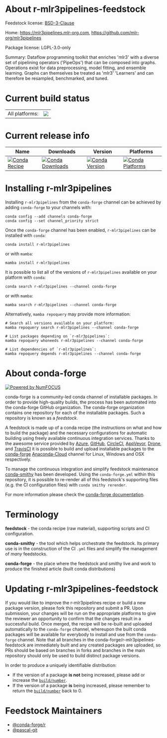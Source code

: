 About r-mlr3pipelines-feedstock
===============================

Feedstock license: [BSD-3-Clause](https://github.com/conda-forge/r-mlr3pipelines-feedstock/blob/main/LICENSE.txt)

Home: https://mlr3pipelines.mlr-org.com, https://github.com/mlr-org/mlr3pipelines

Package license: LGPL-3.0-only

Summary: Dataflow programming toolkit that enriches 'mlr3' with a diverse set of pipelining operators ('PipeOps') that can be composed into graphs. Operations exist for data preprocessing, model fitting, and ensemble learning. Graphs can themselves be treated as 'mlr3' 'Learners' and can therefore be resampled, benchmarked, and tuned.

Current build status
====================


<table><tr><td>All platforms:</td>
    <td>
      <a href="https://dev.azure.com/conda-forge/feedstock-builds/_build/latest?definitionId=11726&branchName=main">
        <img src="https://dev.azure.com/conda-forge/feedstock-builds/_apis/build/status/r-mlr3pipelines-feedstock?branchName=main">
      </a>
    </td>
  </tr>
</table>

Current release info
====================

| Name | Downloads | Version | Platforms |
| --- | --- | --- | --- |
| [![Conda Recipe](https://img.shields.io/badge/recipe-r--mlr3pipelines-green.svg)](https://anaconda.org/conda-forge/r-mlr3pipelines) | [![Conda Downloads](https://img.shields.io/conda/dn/conda-forge/r-mlr3pipelines.svg)](https://anaconda.org/conda-forge/r-mlr3pipelines) | [![Conda Version](https://img.shields.io/conda/vn/conda-forge/r-mlr3pipelines.svg)](https://anaconda.org/conda-forge/r-mlr3pipelines) | [![Conda Platforms](https://img.shields.io/conda/pn/conda-forge/r-mlr3pipelines.svg)](https://anaconda.org/conda-forge/r-mlr3pipelines) |

Installing r-mlr3pipelines
==========================

Installing `r-mlr3pipelines` from the `conda-forge` channel can be achieved by adding `conda-forge` to your channels with:

```
conda config --add channels conda-forge
conda config --set channel_priority strict
```

Once the `conda-forge` channel has been enabled, `r-mlr3pipelines` can be installed with `conda`:

```
conda install r-mlr3pipelines
```

or with `mamba`:

```
mamba install r-mlr3pipelines
```

It is possible to list all of the versions of `r-mlr3pipelines` available on your platform with `conda`:

```
conda search r-mlr3pipelines --channel conda-forge
```

or with `mamba`:

```
mamba search r-mlr3pipelines --channel conda-forge
```

Alternatively, `mamba repoquery` may provide more information:

```
# Search all versions available on your platform:
mamba repoquery search r-mlr3pipelines --channel conda-forge

# List packages depending on `r-mlr3pipelines`:
mamba repoquery whoneeds r-mlr3pipelines --channel conda-forge

# List dependencies of `r-mlr3pipelines`:
mamba repoquery depends r-mlr3pipelines --channel conda-forge
```


About conda-forge
=================

[![Powered by
NumFOCUS](https://img.shields.io/badge/powered%20by-NumFOCUS-orange.svg?style=flat&colorA=E1523D&colorB=007D8A)](https://numfocus.org)

conda-forge is a community-led conda channel of installable packages.
In order to provide high-quality builds, the process has been automated into the
conda-forge GitHub organization. The conda-forge organization contains one repository
for each of the installable packages. Such a repository is known as a *feedstock*.

A feedstock is made up of a conda recipe (the instructions on what and how to build
the package) and the necessary configurations for automatic building using freely
available continuous integration services. Thanks to the awesome service provided by
[Azure](https://azure.microsoft.com/en-us/services/devops/), [GitHub](https://github.com/),
[CircleCI](https://circleci.com/), [AppVeyor](https://www.appveyor.com/),
[Drone](https://cloud.drone.io/welcome), and [TravisCI](https://travis-ci.com/)
it is possible to build and upload installable packages to the
[conda-forge](https://anaconda.org/conda-forge) [Anaconda-Cloud](https://anaconda.org/)
channel for Linux, Windows and OSX respectively.

To manage the continuous integration and simplify feedstock maintenance
[conda-smithy](https://github.com/conda-forge/conda-smithy) has been developed.
Using the ``conda-forge.yml`` within this repository, it is possible to re-render all of
this feedstock's supporting files (e.g. the CI configuration files) with ``conda smithy rerender``.

For more information please check the [conda-forge documentation](https://conda-forge.org/docs/).

Terminology
===========

**feedstock** - the conda recipe (raw material), supporting scripts and CI configuration.

**conda-smithy** - the tool which helps orchestrate the feedstock.
                   Its primary use is in the construction of the CI ``.yml`` files
                   and simplify the management of *many* feedstocks.

**conda-forge** - the place where the feedstock and smithy live and work to
                  produce the finished article (built conda distributions)


Updating r-mlr3pipelines-feedstock
==================================

If you would like to improve the r-mlr3pipelines recipe or build a new
package version, please fork this repository and submit a PR. Upon submission,
your changes will be run on the appropriate platforms to give the reviewer an
opportunity to confirm that the changes result in a successful build. Once
merged, the recipe will be re-built and uploaded automatically to the
`conda-forge` channel, whereupon the built conda packages will be available for
everybody to install and use from the `conda-forge` channel.
Note that all branches in the conda-forge/r-mlr3pipelines-feedstock are
immediately built and any created packages are uploaded, so PRs should be based
on branches in forks and branches in the main repository should only be used to
build distinct package versions.

In order to produce a uniquely identifiable distribution:
 * If the version of a package **is not** being increased, please add or increase
   the [``build/number``](https://docs.conda.io/projects/conda-build/en/latest/resources/define-metadata.html#build-number-and-string).
 * If the version of a package **is** being increased, please remember to return
   the [``build/number``](https://docs.conda.io/projects/conda-build/en/latest/resources/define-metadata.html#build-number-and-string)
   back to 0.

Feedstock Maintainers
=====================

* [@conda-forge/r](https://github.com/conda-forge/r/)
* [@pascal-git](https://github.com/pascal-git/)

